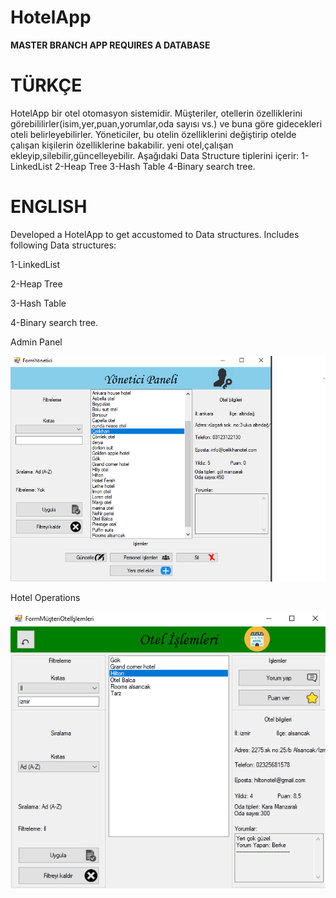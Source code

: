 # HotelApp

******MASTER BRANCH APP REQUIRES A DATABASE******


# TÜRKÇE
HotelApp bir otel otomasyon sistemidir. Müşteriler, otellerin özelliklerini görebililirler(isim,yer,puan,yorumlar,oda sayısı vs.) ve buna göre gidecekleri oteli belirleyebilirler. Yöneticiler, bu otelin özelliklerini değiştirip otelde çalışan kişilerin özelliklerine bakabilir. yeni otel,çalışan ekleyip,silebilir,güncelleyebilir. Aşağıdaki Data Structure tiplerini içerir:
1-LinkedList 
2-Heap Tree 
3-Hash Table
4-Binary search tree. 



# ENGLISH
Developed a HotelApp to get accustomed to Data structures.
Includes following Data structures:

1-LinkedList

2-Heap Tree

3-Hash Table

4-Binary search tree.

Admin Panel

![](Images/HotelApp%20Admin%20Panel.png)



Hotel Operations

![](Images/HotelApp%20Hotel%20Operations.png)
